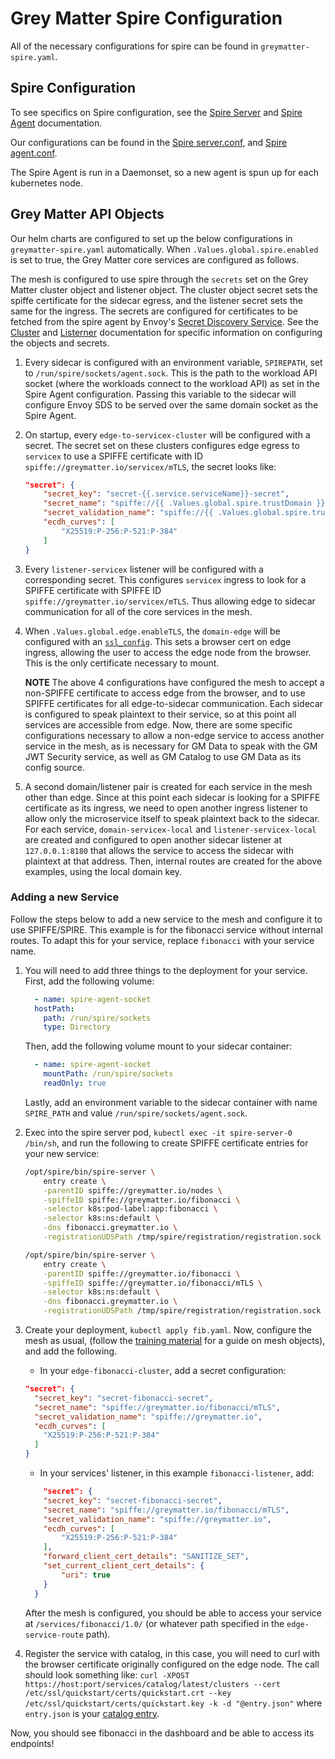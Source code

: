 # Grey Matter Spire Configuration

All of the necessary configurations for spire can be found in `greymatter-spire.yaml`.

## Spire Configuration

To see specifics on Spire configuration, see the [Spire Server](https://github.com/spiffe/spire/blob/master/doc/spire_server.md)
and [Spire Agent](https://github.com/spiffe/spire/blob/master/doc/spire_agent.md) documentation.

Our configurations can be found in the [Spire server.conf](https://github.com/DecipherNow/helm-charts/blob/release-2.1/spire/templates/server-configmap.yaml), and [Spire agent.conf](https://github.com/DecipherNow/helm-charts/blob/release-2.1/spire/templates/agent-configmap.yaml).

The Spire Agent is run in a Daemonset, so a new agent is spun up for each kubernetes node.

## Grey Matter API Objects

Our helm charts are configured to set up the below configurations in `greymatter-spire.yaml` automatically.  When `.Values.global.spire.enabled` is set to true, the Grey Matter core services are configured as follows.

The mesh is configured to use spire through the `secrets` set on the Grey Matter cluster object and listener object.  The cluster object secret sets the spiffe certificate for the sidecar egress, and the listener secret sets the same for the ingress.  The secrets are configured for certificates to be fetched from the spire agent by Envoy's [Secret Discovery Service](https://www.envoyproxy.io/docs/envoy/v1.10.0/configuration/secret.html?highlight=sds).  See the [Cluster]() and [Listerner]() documentation for specific information on configuring the objects and secrets.

1. Every sidecar is configured with an environment variable, `SPIREPATH`, set to `/run/spire/sockets/agent.sock`. This is the path to the workload API socket (where the workloads connect to the workload API) as set in the Spire Agent configuration.  Passing this variable to the sidecar will configure Envoy SDS to be served over the same domain socket as the Spire Agent.

2. On startup, every `edge-to-servicex-cluster` will be configured with a secret.  The secret set on these clusters configures edge egress to `servicex` to use a SPIFFE certificate with ID `spiffe://greymatter.io/servicex/mTLS`, the secret looks like:

    ```json
    "secret": {
        "secret_key": "secret-{{.service.serviceName}}-secret",
        "secret_name": "spiffe://{{ .Values.global.spire.trustDomain }}/{{.service.serviceName}}/mTLS",
        "secret_validation_name": "spiffe://{{ .Values.global.spire.trustDomain }}",
        "ecdh_curves": [
            "X25519:P-256:P-521:P-384"
        ]
    }
    ```

3. Every `listener-servicex` listener will be configured with a corresponding secret. This configures `servicex` ingress to look for a SPIFFE certificate with SPIFFE ID `spiffe://greymatter.io/servicex/mTLS`.  Thus allowing edge to sidecar communication for all of the core services in the mesh.

4. When `.Values.global.edge.enableTLS`, the `domain-edge` will be configured with an [`ssl_config`](https://github.com/DecipherNow/gm-control-api/blob/release-1.2/docs/mesh/objects/domain.md#tls-configuration).  This sets a browser cert on edge ingress, allowing the user to access the edge node from the browser. This is the only certificate necessary to mount.

    **NOTE** The above 4 configurations have configured the mesh to accept a non-SPIFFE certificate to access edge from the browser, and to use SPIFFE certificates for all edge-to-sidecar communication.  Each sidecar is configured to speak plaintext to their service, so at this point all services are accessible from edge.  Now, there are some specific configurations necessary to allow a non-edge service to access another service in the mesh, as is necessary for GM Data to speak with the GM JWT Security service, as well as GM Catalog to use GM Data as its config source.  

5. A second domain/listener pair is created for each service in the mesh other than edge.  Since at this point each sidecar is looking for a SPIFFE certificate as its ingress, we need to open another ingress listener to allow only the microservice itself to speak plaintext back to the sidecar.  For each service, `domain-servicex-local` and `listener-servicex-local` are created and configured to open another sidecar listener at `127.0.0.1:8180` that allows the service to access the sidecar with plaintext at that address.  Then, internal routes are created for the above examples, using the local domain key.

### Adding a new Service

Follow the steps below to add a new service to the mesh and configure it to use SPIFFE/SPIRE.  This example is for the fibonacci service without internal routes. To adapt this for your service, replace `fibonacci` with your service name.

1. You will need to add three things to the deployment for your service.  First, add the following volume:

   ```yaml
     - name: spire-agent-socket
     hostPath:
       path: /run/spire/sockets
       type: Directory
   ```

    Then, add the following volume mount to your sidecar container:

    ```yaml
      - name: spire-agent-socket
        mountPath: /run/spire/sockets
        readOnly: true
    ```

    Lastly, add an environment variable to the sidecar container with name `SPIRE_PATH` and value `/run/spire/sockets/agent.sock`.

2. Exec into the spire server pod, `kubectl exec -it spire-server-0 /bin/sh`, and run the following to create SPIFFE certificate entries for your new service:

    ```bash
    /opt/spire/bin/spire-server \
        entry create \
        -parentID spiffe://greymatter.io/nodes \
        -spiffeID spiffe://greymatter.io/fibonacci \
        -selector k8s:pod-label:app:fibonacci \
        -selector k8s:ns:default \
        -dns fibonacci.greymatter.io \
        -registrationUDSPath /tmp/spire/registration/registration.sock
    ```

    ```bash
    /opt/spire/bin/spire-server \
        entry create \
        -parentID spiffe://greymatter.io/fibonacci \
        -spiffeID spiffe://greymatter.io/fibonacci/mTLS \
        -selector k8s:ns:default \
        -dns fibonacci.greymatter.io \
        -registrationUDSPath /tmp/spire/registration/registration.sock
    ```

3. Create your deployment, `kubectl apply fib.yaml`. Now, configure the mesh as usual, (follow the [training material](https://github.com/DecipherNow/workshops/blob/master/training/3.%20Grey%20Matter%20Service%20Deployment/Grey%20Matter%20Service%20Deployment%20Training.md#grey-matter-sidecar-configuration) for a guide on mesh objects), and add the following.

   - In your `edge-fibonacci-cluster`, add a secret configuration:
  
    ```json
    "secret": {
      "secret_key": "secret-fibonacci-secret",
      "secret_name": "spiffe://greymatter.io/fibonacci/mTLS",
      "secret_validation_name": "spiffe://greymatter.io",
      "ecdh_curves": [
        "X25519:P-256:P-521:P-384"
      ]
    }
    ```

    - In your services' listener, in this example `fibonacci-listener`, add:

    ```json
        "secret": {
        "secret_key": "secret-fibonacci-secret",
        "secret_name": "spiffe://greymatter.io/fibonacci/mTLS",
        "secret_validation_name": "spiffe://greymatter.io",
        "ecdh_curves": [
            "X25519:P-256:P-521:P-384"
        ],
        "forward_client_cert_details": "SANITIZE_SET",
        "set_current_client_cert_details": {
            "uri": true
        }
      }
    ```

    After the mesh is configured, you should be able to access your service at `/services/fibonacci/1.0/` (or whatever path specified in the `edge-service-route` path).

4. Register the service with catalog, in this case, you will need to curl with the browser certificate originally configured on the edge node.  The call should look something like: `curl -XPOST https://host:port/services/catalog/latest/clusters --cert /etc/ssl/quickstart/certs/quickstart.crt --key /etc/ssl/quickstart/certs/quickstart.key -k -d "@entry.json"` where `entry.json` is your [catalog entry](https://github.com/DecipherNow/workshops/blob/master/training/3.%20Grey%20Matter%20Service%20Deployment/Grey%20Matter%20Service%20Deployment%20Training.md#catalog-service-configuration).

Now, you should see fibonacci in the dashboard and be able to access its endpoints!
